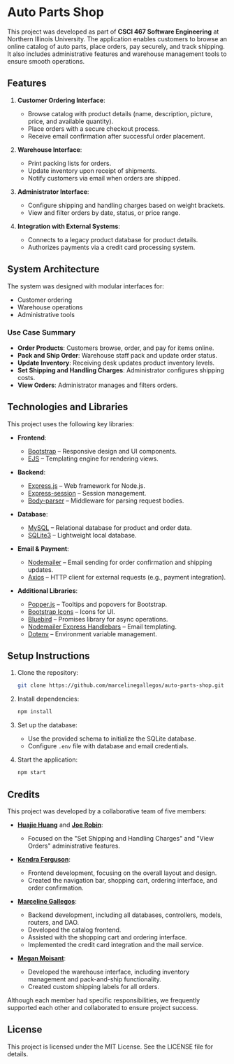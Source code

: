 # Auto Parts Shop

This project was developed as part of **CSCI 467 Software Engineering** at Northern Illinois University. The application enables customers to browse an online catalog of auto parts, place orders, pay securely, and track shipping. It also includes administrative features and warehouse management tools to ensure smooth operations.

## Features

1. **Customer Ordering Interface**:
   - Browse catalog with product details (name, description, picture, price, and available quantity).
   - Place orders with a secure checkout process.
   - Receive email confirmation after successful order placement.

2. **Warehouse Interface**:
   - Print packing lists for orders.
   - Update inventory upon receipt of shipments.
   - Notify customers via email when orders are shipped.

3. **Administrator Interface**:
   - Configure shipping and handling charges based on weight brackets.
   - View and filter orders by date, status, or price range.

4. **Integration with External Systems**:
   - Connects to a legacy product database for product details.
   - Authorizes payments via a credit card processing system.

## System Architecture

The system was designed with modular interfaces for:

- Customer ordering
- Warehouse operations
- Administrative tools

### Use Case Summary

- **Order Products**: Customers browse, order, and pay for items online.
- **Pack and Ship Order**: Warehouse staff pack and update order status.
- **Update Inventory**: Receiving desk updates product inventory levels.
- **Set Shipping and Handling Charges**: Administrator configures shipping costs.
- **View Orders**: Administrator manages and filters orders.

## Technologies and Libraries

This project uses the following key libraries:

- **Frontend**:  
  - [Bootstrap](https://getbootstrap.com/) – Responsive design and UI components.  
  - [EJS](https://npmjs.com/package/ejs) – Templating engine for rendering views.  

- **Backend**:  
  - [Express.js](https://expressjs.com/) – Web framework for Node.js.  
  - [Express-session](https://www.npmjs.com/package/express-session) – Session management.  
  - [Body-parser](https://www.npmjs.com/package/body-parser) – Middleware for parsing request bodies.  

- **Database**:  
  - [MySQL](https://www.mysql.com/) – Relational database for product and order data.  
  - [SQLite3](https://www.sqlite.org/index.html) – Lightweight local database.

- **Email & Payment**:  
  - [Nodemailer](https://nodemailer.com/) – Email sending for order confirmation and shipping updates.  
  - [Axios](https://axios-http.com/) – HTTP client for external requests (e.g., payment integration).

- **Additional Libraries**:
  - [Popper.js](https://popper.js.org/) – Tooltips and popovers for Bootstrap.  
  - [Bootstrap Icons](https://icons.getbootstrap.com/) – Icons for UI.  
  - [Bluebird](https://www.npmjs.com/package/bluebird) – Promises library for async operations.  
  - [Nodemailer Express Handlebars](https://www.npmjs.com/package/nodemailer-express-handlebars) – Email templating.  
  - [Dotenv](https://www.npmjs.com/package/dotenv) – Environment variable management.
  
## Setup Instructions

1. Clone the repository:

   ```bash
   git clone https://github.com/marcelinegallegos/auto-parts-shop.git
   ```

2. Install dependencies:

   ```bash
   npm install
   ```

3. Set up the database:
   - Use the provided schema to initialize the SQLite database.
   - Configure `.env` file with database and email credentials.
4. Start the application:

   ```bash
   npm start
   ```

## Credits

This project was developed by a collaborative team of five members:

- **[Huajie Huang](https://github.com/joejrobin)** and **[Joe Robin](https://github.com/HuajieHuang-z1975847)**:
  - Focused on the "Set Shipping and Handling Charges" and "View Orders" administrative features.

- **[Kendra Ferguson](https://github.com/kkendra15)**:
  - Frontend development, focusing on the overall layout and design.
  - Created the navigation bar, shopping cart, ordering interface, and order confirmation.

- **[Marceline Gallegos](https://github.com/marcelinegallegos)**:
  - Backend development, including all databases, controllers, models, routers, and DAO.
  - Developed the catalog frontend.
  - Assisted with the shopping cart and ordering interface.
  - Implemented the credit card integration and the mail service.

- **[Megan Moisant](https://github.com/meganmoisant)**:
  - Developed the warehouse interface, including inventory management and pack-and-ship functionality.
  - Created custom shipping labels for all orders.

Although each member had specific responsibilities, we frequently supported each other and collaborated to ensure project success.

## License

This project is licensed under the MIT License. See the LICENSE file for details.
